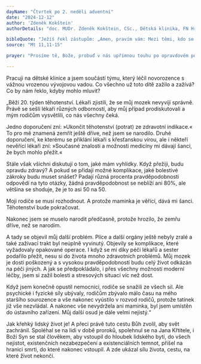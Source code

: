 ```yaml
---
dayName: "Čtvrtek po 2. neděli adventní"
date: "2024-12-12"
author: 'Zdeněk Kokštein'
authorDetails: "doc. MUDr. Zdeněk Kokštein, CSc., Dětská klinika, FN Hradec Králové"

bibleQuote: "Ježíš řekl zástupům: „Amen, pravím vám: Mezi těmi, kdo se narodili ze ženy, nepovstal nikdo větší než Jan Křtitel. Ale i ten nejmenší v nebeském království je větší než on. Od času Jana Křtitele až po tuto chvíli nebeské království trpí násilí a násilníci je uchvacují. Neboť všichni Proroci i Zákon prorokovali až do Jana. A chcete-li to přijmout: on je Eliáš, který má přijít. Kdo má uši, slyš!“"
source: "Mt 11,11-15"

prayer: "Prosíme tě, Bože, probuď v nás upřímnou touhu po opravdovém pokání, abychom ti mohli sloužit s čistým srdcem, a tak připravovat cestu tvému jednorozenému Synu. Neboť on s tebou v jednotě Ducha Svatého…"

---
```


Pracuji na dětské klinice a jsem součástí týmu, který léčil novorozence s vážnou vrozenou vývojovou vadou. Co všechno už toto dítě zažilo a zažívá? Co by nám řeklo, kdyby mohlo mluvit?
 
„Běží 20. týden těhotenství. Lékaři zjistili, že se můj mozek nevyvíjí správně. Právě se sešli lékaři různých odborností, aby můj případ prodiskutovali a mým rodičům vysvětlili, co nás všechny čeká.

Jedno doporučení zní: »Ukončit těhotenství (potrat) ze zdravotní indikace.« To pro mě znamená zemřít ještě dříve, než jsem se narodilo.
Druhé doporučení, ke kterému se přiklání lékaři s křesťanskou vírou, ale i někteří nevěřící lékaři zní: »Současné znalosti a možnosti medicíny mi dávají šanci, že bych mohlo přežít.«

Stále však všichni diskutují o tom, jaké mám vyhlídky. Když přežiji, budu opravdu zdravý? A pokud se přidají možné komplikace, jaké bolestivé zákroky budu muset snášet? Padají různá procenta pravděpodobnosti odpovědí na tyto otázky, žádná pravděpodobnost se neblíží ani 80%, ale většina se shoduje, že je to asi 50 na 50.

Moji rodiče se musí rozhodnout. A protože maminka je věřící, dává mi šanci. Těhotenství bude pokračovat.

Nakonec jsem se muselo narodit předčasně, protože hrozilo, že zemřu dříve, než se narodím.

A tady se objevil můj další problém. Plíce a další orgány ještě nebyly zralé a také zažívací trakt byl neúplně vyvinutý. Objevily se komplikace, které vyžadovaly opakované operace. I když se mi díky péči lékařů a sester podařilo přežít, nesu si do života mnoho zdravotních problémů. Můj mozek je dosti poškozený a s vysokou pravděpodobností budu celý život odkázán na péči jiných. A jak se předpokládalo, i přes všechny možnosti moderní léčby, jsem si zažil bolesti a stresových situací víc než dost.

Když jsem konečně opustil nemocnici, rodiče se snažili ze všech sil. Ale psychické i fyzické síly ubývaly, rodičům zbývalo málo času na mého staršího sourozence a vše nakonec vyústilo v rozvod rodičů, protože tatínek již vše nezvládal. A nakonec vše nevydržela ani maminka, byl jsem umístěn do ústavního zařízení. Můj další osud je dále velmi nejistý.“

Jak křehký lidský život je! A přeci právě tuto cestu Bůh zvolil, aby svět zachránil. Spoléhal se na lidi v době proroků, spolehnul se na Jana Křtitele, i Boží Syn se stal člověkem, aby vstoupil do hloubek lidského bytí, do všech nejistot, existenčních nezabezpečení a existenciálních temnot, přišel na hranici smrti, do které nakonec vstoupil. A zde ukázal sílu života, cestu, na které život nekončí.
